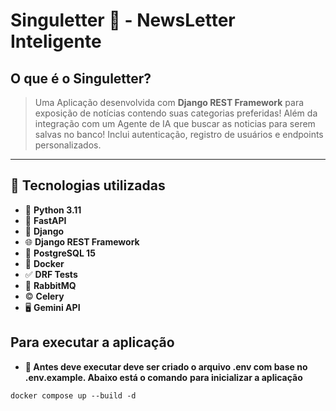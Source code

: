 # Singuletter 💎 - NewsLetter Inteligente

## O que é o Singuletter?
> Uma Aplicação desenvolvida com **Django REST Framework** para exposição de notícias contendo suas categorias preferidas!
> Além da integração com um Agente de IA que buscar as noticias para serem salvas no banco!
> Inclui autenticação, registro de usuários e endpoints personalizados.

---

## 🚀 Tecnologias utilizadas

- 🐍 **Python 3.11**
- 🏃 **FastAPI**
- 🧱 **Django**
- 🌐 **Django REST Framework**
- 🐘 **PostgreSQL 15**
- 🐳 **Docker**
- ✅ **DRF Tests**
- 🐇 **RabbitMQ**
- ©️ **Celery**
- 🖥️ **Gemini API**

## Para executar a aplicação
- **🚨 Antes deve executar deve ser criado o arquivo .env com base no .env.example. Abaixo está o comando**
**para inicializar a aplicação**

``
docker compose up --build -d
``


